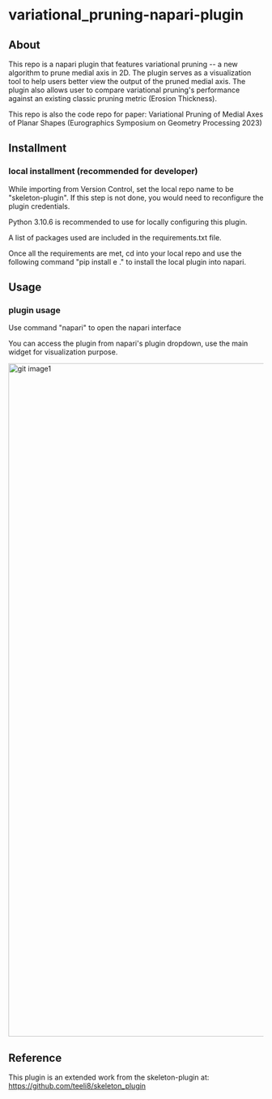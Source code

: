 # variational_pruning-napari-plugin

## About

This repo is a napari plugin that features variational pruning -- a new algorithm to prune medial axis in 2D. The plugin serves as a visualization tool to help users better view the output of the pruned medial axis. The plugin also allows user to compare variational pruning's performance against an existing classic pruning metric (Erosion Thickness).

This repo is also the code repo for paper: Variational Pruning of Medial Axes of Planar Shapes (Eurographics Symposium on Geometry Processing 2023)

## Installment 

### local installment (recommended for developer)
While importing from Version Control, set the local repo name to be "skeleton-plugin". If this step is not done, you would need to reconfigure the plugin credentials.

Python 3.10.6 is recommended to use for locally configuring this plugin. 

A list of packages used are included in the requirements.txt file. 

Once all the requirements are met, cd into your local repo and use the following command "pip install e ." to install the local plugin into napari.

## Usage

### plugin usage

Use command "napari" to open the napari interface

You can access the plugin from napari's plugin dropdown, use the main widget for visualization purpose. 

<img width="1331" alt="git image1" src="https://github.com/peter-rong/variational_pruning-napari-plugin/assets/71267071/21b818e5-1b0d-409e-af83-f452cab3c35c">



## Reference
This plugin is an extended work from the skeleton-plugin at: https://github.com/teeli8/skeleton_plugin

